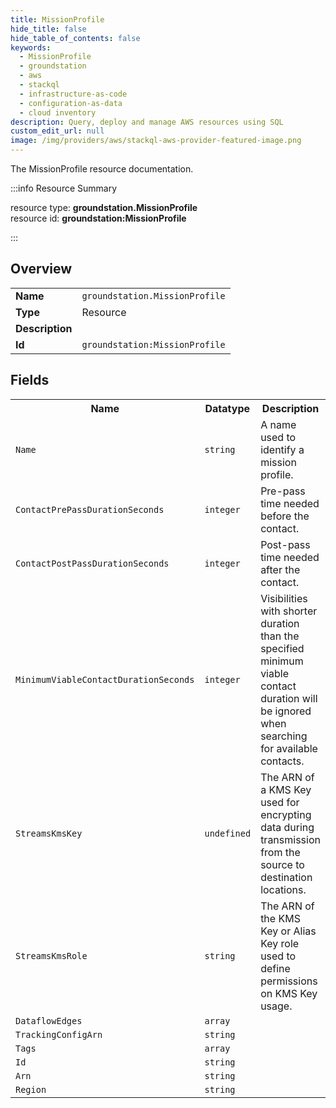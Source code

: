 ```yaml
---
title: MissionProfile
hide_title: false
hide_table_of_contents: false
keywords:
  - MissionProfile
  - groundstation
  - aws
  - stackql
  - infrastructure-as-code
  - configuration-as-data
  - cloud inventory
description: Query, deploy and manage AWS resources using SQL
custom_edit_url: null
image: /img/providers/aws/stackql-aws-provider-featured-image.png
---
```

The MissionProfile resource documentation.

:::info Resource Summary

<div class="row">
<div class="providerDocColumn">
<span>resource type:&nbsp;<b>groundstation.MissionProfile</b></span><br />
<span>resource id:&nbsp;<b>groundstation:MissionProfile</b></span><br />
</div>
</div>

:::

## Overview
<table><tbody>
<tr><td><b>Name</b></td><td><code>groundstation.MissionProfile</code></td></tr>
<tr><td><b>Type</b></td><td>Resource</td></tr>
<tr><td><b>Description</b></td><td></td></tr>
<tr><td><b>Id</b></td><td><code>groundstation:MissionProfile</code></td></tr>
</tbody></table>

## Fields
<table><tbody>
<tr><th>Name</th><th>Datatype</th><th>Description</th></tr>
<tr><td><code>Name</code></td><td><code>string</code></td><td>A name used to identify a mission profile.</td></tr><tr><td><code>ContactPrePassDurationSeconds</code></td><td><code>integer</code></td><td>Pre-pass time needed before the contact.</td></tr><tr><td><code>ContactPostPassDurationSeconds</code></td><td><code>integer</code></td><td>Post-pass time needed after the contact.</td></tr><tr><td><code>MinimumViableContactDurationSeconds</code></td><td><code>integer</code></td><td>Visibilities with shorter duration than the specified minimum viable contact duration will be ignored when searching for available contacts.</td></tr><tr><td><code>StreamsKmsKey</code></td><td><code>undefined</code></td><td>The ARN of a KMS Key used for encrypting data during transmission from the source to destination locations.</td></tr><tr><td><code>StreamsKmsRole</code></td><td><code>string</code></td><td>The ARN of the KMS Key or Alias Key role used to define permissions on KMS Key usage.</td></tr><tr><td><code>DataflowEdges</code></td><td><code>array</code></td><td></td></tr><tr><td><code>TrackingConfigArn</code></td><td><code>string</code></td><td></td></tr><tr><td><code>Tags</code></td><td><code>array</code></td><td></td></tr><tr><td><code>Id</code></td><td><code>string</code></td><td></td></tr><tr><td><code>Arn</code></td><td><code>string</code></td><td></td></tr><tr><td><code>Region</code></td><td><code>string</code></td><td></td></tr>
</tbody></table>